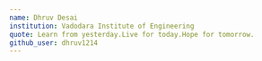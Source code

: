 ```yaml
---
name: Dhruv Desai
institution: Vadodara Institute of Engineering
quote: Learn from yesterday.Live for today.Hope for tomorrow.
github_user: dhruv1214
---
```

